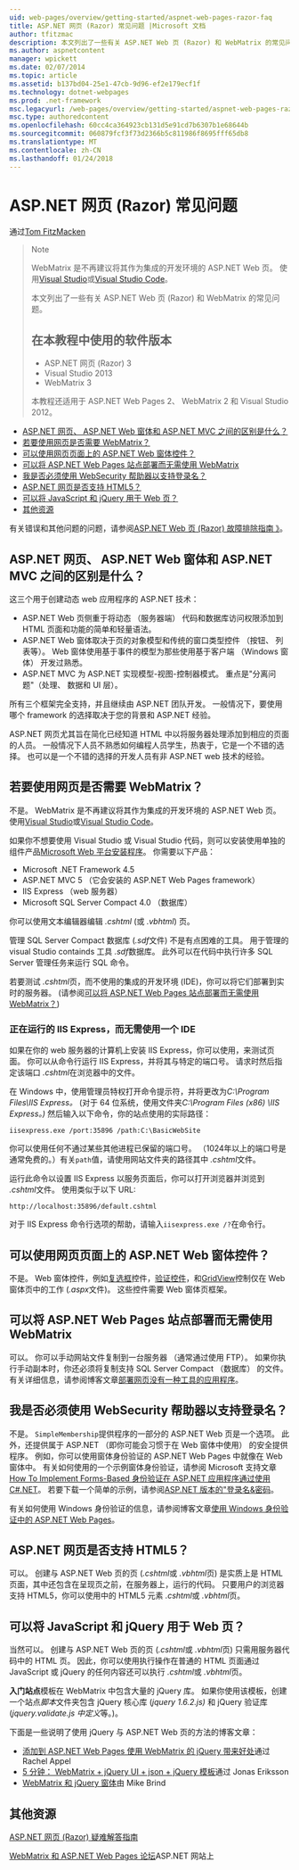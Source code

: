 ```yaml
---
uid: web-pages/overview/getting-started/aspnet-web-pages-razor-faq
title: ASP.NET 网页 (Razor) 常见问题 |Microsoft 文档
author: tfitzmac
description: 本文列出了一些有关 ASP.NET Web 页 (Razor) 和 WebMatrix 的常见问题。 使用在教程的 ASP.NET Web Pages （.的软件版本
ms.author: aspnetcontent
manager: wpickett
ms.date: 02/07/2014
ms.topic: article
ms.assetid: b137bd04-25e1-47cb-9d96-ef2e179ecf1f
ms.technology: dotnet-webpages
ms.prod: .net-framework
msc.legacyurl: /web-pages/overview/getting-started/aspnet-web-pages-razor-faq
msc.type: authoredcontent
ms.openlocfilehash: 60cc4ca364923cb131d5e91cd7b6307b1e68644b
ms.sourcegitcommit: 060879fcf3f73d2366b5c811986f8695fff65db8
ms.translationtype: MT
ms.contentlocale: zh-CN
ms.lasthandoff: 01/24/2018
---
```

<a name="aspnet-web-pages-razor-faq"></a>ASP.NET 网页 (Razor) 常见问题
====================
通过[Tom FitzMacken](https://github.com/tfitzmac)

> > [!NOTE] 
> > WebMatrix 是不再建议将其作为集成的开发环境的 ASP.NET Web 页。 使用[Visual Studio](xref:aspnet/web-pages/overview/getting-started/program-asp-net-web-pages-in-visual-studio)或[Visual Studio Code](https://code.visualstudio.com/)。
>
> 本文列出了一些有关 ASP.NET Web 页 (Razor) 和 WebMatrix 的常见问题。
> 
> ## <a name="software-versions-used-in-the-tutorial"></a>在本教程中使用的软件版本
> 
> 
> - ASP.NET 网页 (Razor) 3
> - Visual Studio 2013
> - WebMatrix 3
>   
> 
> 本教程还适用于 ASP.NET Web Pages 2、 WebMatrix 2 和 Visual Studio 2012。


- [ASP.NET 网页、 ASP.NET Web 窗体和 ASP.NET MVC 之间的区别是什么？](#Whats_the_difference_between_ASP.NET_Web_Pages,_ASP.NET_Web_Forms,_and_ASP.NET_MVC)
- [若要使用网页是否需要 WebMatrix？](#Do_I_need_WebMatrix_in_order_to_work_with_Web_Pages)
- [可以使用网页页面上的 ASP.NET Web 窗体控件？](#Can_I_use_ASP.NET_Web_Forms_controls_on_a_Web_Pages_page)
- [可以将 ASP.NET Web Pages 站点部署而无需使用 WebMatrix](#Can_I_deploy_an_ASP.NET_Web_Pages_site_without_using_WebMatrix)
- [我是否必须使用 WebSecurity 帮助器以支持登录名？](#Do_I_have_to_use_the_WebSecurity_helper_to_support_logins)
- [ASP.NET 网页是否支持 HTML5？](#Does_ASP.NET_Web_Pages_support_HTML5)
- [可以将 JavaScript 和 jQuery 用于 Web 页？](#Can_I_use_JavaScript_and_jQuery_with_Web_Pages)
- [其他资源](#AdditionalResources)

有关错误和其他问题的问题，请参阅[ASP.NET Web 页 (Razor) 故障排除指南 》](https://go.microsoft.com/fwlink/?LinkId=253001)。

<a id="Whats_the_difference_between_ASP.NET_Web_Pages,_ASP.NET_Web_Forms,_and_ASP.NET_MVC"></a>
## <a name="whats-the-difference-between-aspnet-web-pages-aspnet-web-forms-and-aspnet-mvc"></a>ASP.NET 网页、 ASP.NET Web 窗体和 ASP.NET MVC 之间的区别是什么？

这三个用于创建动态 web 应用程序的 ASP.NET 技术：

- ASP.NET Web 页侧重于将动态 （服务器端） 代码和数据库访问权限添加到 HTML 页面和功能的简单和轻量语法。
- ASP.NET Web 窗体取决于页的对象模型和传统的窗口类型控件 （按钮、 列表等）。 Web 窗体使用基于事件的模型为那些使用基于客户端 （Windows 窗体） 开发过熟悉。
- ASP.NET MVC 为 ASP.NET 实现模型-视图-控制器模式。 重点是"分离问题"（处理、 数据和 UI 层）。

所有三个框架完全支持，并且继续由 ASP.NET 团队开发。 一般情况下，要使用哪个 framework 的选择取决于您的背景和 ASP.NET 经验。

ASP.NET 网页尤其旨在简化已经知道 HTML 中以将服务器处理添加到相应的页面的人员。 一般情况下人员不熟悉如何编程人员学生，热衷于，它是一个不错的选择。 也可以是一个不错的选择的开发人员有非 ASP.NET web 技术的经验。

<a id="Do_I_need_WebMatrix_in_order_to_work_with_Web_Pages"></a>
## <a name="do-i-need-webmatrix-in-order-to-work-with-web-pages"></a>若要使用网页是否需要 WebMatrix？

不是。 WebMatrix 是不再建议将其作为集成的开发环境的 ASP.NET Web 页。 使用[Visual Studio](program-asp-net-web-pages-in-visual-studio.md)或[Visual Studio Code](https://code.visualstudio.com/)。

如果你不想要使用 Visual Studio 或 Visual Studio 代码，则可以安装使用单独的组件产品[Microsoft Web 平台安装程序](https://www.microsoft.com/web/downloads/platform.aspx)。 你需要以下产品：

- Microsoft .NET Framework 4.5
- ASP.NET MVC 5 （它会安装的 ASP.NET Web Pages framework）
- IIS Express （web 服务器）
- Microsoft SQL Server Compact 4.0 （数据库）

你可以使用文本编辑器编辑 *.cshtml* (或 *.vbhtml*) 页。

管理 SQL Server Compact 数据库 (*.sdf*文件) 不是有点困难的工具。 用于管理的 visual Studio containds 工具 *.sdf*数据库。 此外可以在代码中执行许多 SQL Server 管理任务来运行 SQL 命令。

若要测试 *.cshtml*页，而不使用的集成的开发环境 (IDE)，你可以将它们部署到实时的服务器。 (请参阅[可以将 ASP.NET Web Pages 站点部署而无需使用 WebMatrix？](#Can_I_deploy_an_ASP.NET_Web_Pages_site_without_using_WebMatrix))

### <a name="running-iis-express-without-using-an-ide"></a>正在运行的 IIS Express，而无需使用一个 IDE

如果在你的 web 服务器的计算机上安装 IIS Express，你可以使用，来测试页面。 你可以从命令行运行 IIS Express，并将其与特定的端口号。 请求时然后指定该端口 *.cshtml*在浏览器中的文件。

在 Windows 中，使用管理员特权打开命令提示符，并将更改为*C:\Program Files\IIS Express。* (对于 64 位系统，使用文件夹*C:\Program Files (x86) \IIS Express。)* 然后输入以下命令，你的站点使用的实际路径：

`iisexpress.exe /port:35896 /path:C:\BasicWebSite`

你可以使用任何不通过某些其他进程已保留的端口号。 （1024年以上的端口号是通常免费的。）有关`path`值，请使用网站文件夹的路径其中 *.cshtml*文件。

运行此命令以设置 IIS Express 以服务页面后，你可以打开浏览器并浏览到 *.cshtml*文件。 使用类似于以下 URL:

`http://localhost:35896/default.cshtml`

对于 IIS Express 命令行选项的帮助，请输入`iisexpress.exe /?`在命令行。

<a id="Can_I_use_ASP.NET_Web_Forms_controls_on_a_Web_Pages_page"></a>
## <a name="can-i-use-aspnet-web-forms-controls-on-a-web-pages-page"></a>可以使用网页页面上的 ASP.NET Web 窗体控件？

不是。 Web 窗体控件，例如[复选框](https://msdn.microsoft.com/library/system.web.ui.webcontrols.checkbox)控件，[验证控件](https://msdn.microsoft.com/library/bwd43d0x)，和[GridView](https://msdn.microsoft.com/library/system.web.ui.webcontrols.gridview)控制仅在 Web 窗体页中的工作 (*.aspx*文件)。 这些控件需要 Web 窗体页框架。

<a id="Can_I_deploy_an_ASP.NET_Web_Pages_site_without_using_WebMatrix"></a>
## <a name="can-i-deploy-an-aspnet-web-pages-site-without-using-webmatrix"></a>可以将 ASP.NET Web Pages 站点部署而无需使用 WebMatrix

可以。 你可以手动网站文件复制到一台服务器 （通常通过使用 FTP）。 如果你执行手动副本时，你还必须将复制支持 SQL Server Compact （数据库） 的文件。 有关详细信息，请参阅博客文章[部署网页没有一种工具的应用程序](http://mikepope.com/blog/DisplayBlog.aspx?permalink=2317)。

<a id="Do_I_have_to_use_the_WebSecurity_helper_to_support_logins"></a>
## <a name="do-i-have-to-use-the-websecurity-helper-to-support-logins"></a>我是否必须使用 WebSecurity 帮助器以支持登录名？

不是。 `SimpleMembership`提供程序的一部分的 ASP.NET Web 页是一个选项。 此外，还提供属于 ASP.NET （即你可能会习惯于在 Web 窗体中使用） 的安全提供程序。 例如，你可以使用窗体身份验证的 ASP.NET Web Pages 中就像在 Web 窗体中。 有关如何使用的一个示例窗体身份验证，请参阅 Microsoft 支持文章[How To Implement Forms-Based 身份验证在 ASP.NET 应用程序通过使用 C#.NET](https://support.microsoft.com/kb/301240)。 若要下载一个简单的示例，请参阅[ASP.NET 版本的"登录名&amp;密码](http://www.codeguru.com/csharp/.net/net_asp/scripting/article.php/c19295/ASPNET-version-of-Login--Password.htm)。

有关如何使用 Windows 身份验证的信息，请参阅博客文章[使用 Windows 身份验证中的 ASP.NET Web Pages](http://mikepope.com/blog/DisplayBlog.aspx?permalink=2298)。

<a id="Does_ASP.NET_Web_Pages_support_HTML5"></a>
## <a name="does-aspnet-web-pages-support-html5"></a>ASP.NET 网页是否支持 HTML5？

可以。 创建与 ASP.NET Web 页的页 (*.cshtml*或 *.vbhtml*页) 是实质上是 HTML 页面，其中还包含在呈现页之前，在服务器上，运行的代码。 只要用户的浏览器支持 HTML5，你可以使用中的 HTML5 元素 *.cshtml*或 *.vbhtml*页。

<a id="Can_I_use_JavaScript_and_jQuery_with_Web_Pages"></a>
## <a name="can-i-use-javascript-and-jquery-with-web-pages"></a>可以将 JavaScript 和 jQuery 用于 Web 页？

当然可以。 创建与 ASP.NET Web 页的页 (*.cshtml*或 *.vbhtml*页) 只需用服务器代码中的 HTML 页。 因此，你可以使用执行操作在普通的 HTML 页面通过 JavaScript 或 jQuery 的任何内容还可以执行 *.cshtml*或 *.vbhtml*页。

**入门站点**模板在 WebMatrix 中包含大量的 jQuery 库。 如果你使用该模板，创建一个站点*脚本*文件夹包含 jQuery 核心库 (*jquery 1.6.2.js)* 和 jQuery 验证库 (*jquery.validate.js 中定义*等。)。

下面是一些说明了使用 jQuery 与 ASP.NET Web 页的方法的博客文章：

- [添加到 ASP.NET Web Pages 使用 WebMatrix 的 jQuery 带来好处](http://rachelappel.com/jquery/adding-jquery-goodness-to-asp-net-web-pages-using-webmatrix/)通过 Rachel Appel
- [5 分钟： WebMatrix + jQuery UI + json + jQuery 模板](http://joeriks.com/2011/01/30/5-min-webmatrix-jquery-ui-json-jquery-templates/)通过 Jonas Eriksson
- [WebMatrix 和 jQuery 窗体](http://mikesdotnetting.com/Article/155/WebMatrix-And-jQuery-Forms)由 Mike Brind

<a id="AdditionalResources"></a>
## <a name="additional-resources"></a>其他资源


[ASP.NET 网页 (Razor) 疑难解答指南](https://go.microsoft.com/fwlink/?LinkId=253001)

[WebMatrix 和 ASP.NET Web Pages 论坛](https://forums.asp.net/1224.aspx/1?WebMatrix)ASP.NET 网站上

